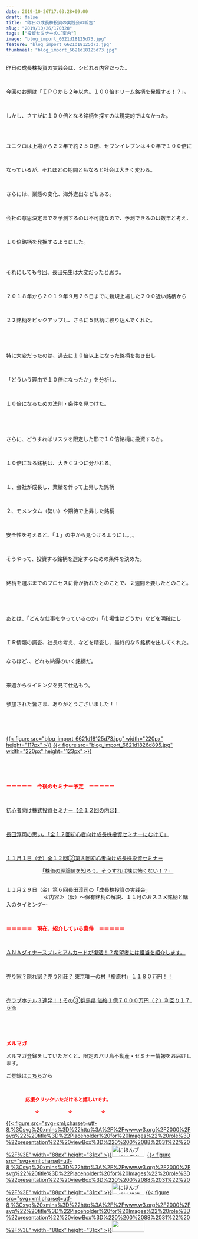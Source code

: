 ```yaml
---
date: 2019-10-26T17:03:28+09:00
draft: false
title: "昨日の成長株投資の実践会の報告"
slug: "2019/10/26/170328"
tags: ["投資セミナーのご案内"]
image: "blog_import_6621d18125d73.jpg"
feature: "blog_import_6621d18125d73.jpg"
thumbnail: "blog_import_6621d18125d73.jpg"
---
```

<p>昨日の成長株投資の実践会は、シビれる内容だった。</p><p> </p><p>今回のお題は「ＩＰＯから２年以内。１００倍ドリーム銘柄を発掘する！？」。</p><p> </p><p>しかし、さすがに１００倍となる銘柄を探すのは現実的ではなかった。</p><p> </p><p><br/>ユニクロは上場から２２年で約２５０倍、セブンイレブンは４０年で１００倍に</p><p> </p><p>なっているが、それほどの期間ともなると社会は大きく変わる。</p><p> </p><p>さらには、業態の変化、海外進出などもある。</p><p> </p><p>会社の意思決定までを予測するのは不可能なので、予測できるのは数年と考え、</p><p> </p><p>１０倍銘柄を発掘するようにした。</p><p> </p><p><br/>それにしても今回、長田先生は大変だったと思う。</p><p> </p><p>２０１８年から２０１９年９月２６日までに新規上場した２００近い銘柄から</p><p> </p><p>２２銘柄をピックアップし、さらに５銘柄に絞り込んでくれた。</p><p> </p><p> </p><p>特に大変だったのは、過去に１０倍以上になった銘柄を抜き出し</p><p> </p><p>「どういう理由で１０倍になったか」を分析し、</p><p> </p><p>１０倍になるための法則・条件を見つけた。</p><p> </p><p> </p><p>さらに、どうすればリスクを限定した形で１０倍銘柄に投資するか。</p><p> </p><p>１０倍になる銘柄は、大きく２つに分かれる。</p><p> </p><p>１、会社が成長し、業績を伴って上昇した銘柄</p><p> </p><p>２、モメンタム（勢い）や期待で上昇した銘柄</p><p> </p><p>安全性を考えると、「１」の中から見つけるようにし。。。</p><p> </p><p>そうやって、投資する銘柄を選定するための条件を決めた。</p><p> </p><p>銘柄を選ぶまでのプロセスに骨が折れたとのことで、２週間を要したとのこと。</p><p> </p><p> </p><p>あとは、「どんな仕事をやっているのか」「市場性はどうか」などを明確にし</p><p> </p><p>ＩＲ情報の調査、社長の考え、などを精査し、最終的な５銘柄を出してくれた。</p><p><br/>なるほど、、どれも納得のいく銘柄だ。</p><p> </p><p>来週からタイミングを見て仕込もう。</p><p><br/>参加された皆さま、ありがとうございました！！</p><p> </p><p> </p><p><a href="blog_import_6621d18125d73.jpg">{{< figure src="blog_import_6621d18125d73.jpg" width="220px" height="117px" >}}</a> <a href="blog_import_6621d1826d895.jpg">{{< figure src="blog_import_6621d1826d895.jpg" width="220px" height="123px" >}}</a></p><p> </p><p> </p><p><span style="font-weight: bold;"><span style="color: rgb(255, 0, 0);">＝＝＝＝＝　今後のセミナー予定　＝＝＝＝＝</span></span></p><p> </p><p><a href="https://ameblo.jp/baliclub/entry-12526587328.html" target="_blank">初心者向け株式投資セミナー【全１２回の内容】</a></p><p> </p><p><span style="color: rgb(255, 0, 0);"><a href="https://ameblo.jp/baliclub/entry-12526985641.html" target="_blank">長田淳司の思い。「全１２回初心者向け成長株投資セミナーにむけて」</a></span></p><p> </p><p><a href="entry-12534417651.html#_=_" target="_blank">１１月１日（金）全１２回②第８回初心者向け成長株投資セミナー</a></p><p>　　　　　　　<a href="entry-12534417651.html#_=_" target="_blank">「株価の理論値を知ろう。そうすれば株は怖くない！？」</a></p><p><br/>１１月２９日（金）第６回長田淳司の「成長株投資の実践会」<br/> 　　　　　　　≪内容≫（仮）～保有銘柄の解説、１１月のおススメ銘柄と購入のタイミング～</p><p> </p><p><span style="font-weight: bold;"><span style="color: rgb(255, 0, 0);">＝＝＝＝＝　現在、紹介している案件　＝＝＝＝＝</span></span></p><p> </p><p><a href="https://ameblo.jp/baliclub/entry-12529998383.html" target="_blank">ＡＮＡダイナースプレミアムカードが復活！？希望者には担当を紹介します。</a></p><p> </p><p><a href="https://ameblo.jp/baliclub/entry-12500415311.html" target="_blank">売り家？隠れ家？売り別荘？ 東京唯一の村「檜原村」１１８０万円！！</a></p><p> </p><p><a href="https://ameblo.jp/baliclub/entry-12504218353.html" target="_blank">売ラブホテル３連発！！その③群馬県 価格１億７０００万円（？）利回り１７.６％</a></p><p> </p><p> </p><p><span style="font-weight: bold;"><span style="color: rgb(255, 0, 0);">メルマガ</span></span></p><p>メルマガ登録をしていただくと、限定のバリ島不動産・セミナー情報をお届けします。</p><p>ご登録は<a href="f9eeVI" target="_blank">こちら</a>から</p><p style="text-align: center;"> </p><p><font color="#ff0000" size="2"><strong>　　　　応援クリックいただけると嬉しいです。</strong></font></p><p><font color="#ff0000" size="2"><strong>　　　　　　↓　　　　　　↓　　　　　　↓</strong></font></p><p><a href="ranking.html?p_cid=01260127" id="&amp;blogmura_banner">{{< figure src="svg+xml;charset=utf-8,%3Csvg%20xmlns%3D%22http%3A%2F%2Fwww.w3.org%2F2000%2Fsvg%22%20title%3D%22Placeholder%20for%20Images%22%20role%3D%22presentation%22%20viewBox%3D%220%200%2088%2031%22%20%2F%3E" width="88px" height="31px" >}}<noscript><img alt="にほんブログ村 海外生活ブログ バリ島情報へ" border="0" height="31" src="//overseas.blogmura.com/bali/img/bali88_31.gif" width="88"></noscript></a>  <a href="ranking.html?p_cid=01260127" id="&amp;blogmura_banner">{{< figure src="svg+xml;charset=utf-8,%3Csvg%20xmlns%3D%22http%3A%2F%2Fwww.w3.org%2F2000%2Fsvg%22%20title%3D%22Placeholder%20for%20Images%22%20role%3D%22presentation%22%20viewBox%3D%220%200%2088%2031%22%20%2F%3E" width="88px" height="31px" >}}<noscript><img alt="にほんブログ村 投資ブログ 不動産投資へ" border="0" height="31" src="//investment.blogmura.com/hudousantoushi/img/hudousantoushi88_31.gif" width="88"></noscript></a> <a href="link.php?1804582" title="人気ブログランキングへ">{{< figure src="svg+xml;charset=utf-8,%3Csvg%20xmlns%3D%22http%3A%2F%2Fwww.w3.org%2F2000%2Fsvg%22%20title%3D%22Placeholder%20for%20Images%22%20role%3D%22presentation%22%20viewBox%3D%220%200%2088%2031%22%20%2F%3E" width="88px" height="31px" >}}<noscript><img border="0" height="31" src="https://blog.with2.net/img/banner/banner_22.gif" width="88"></noscript></a></p>

